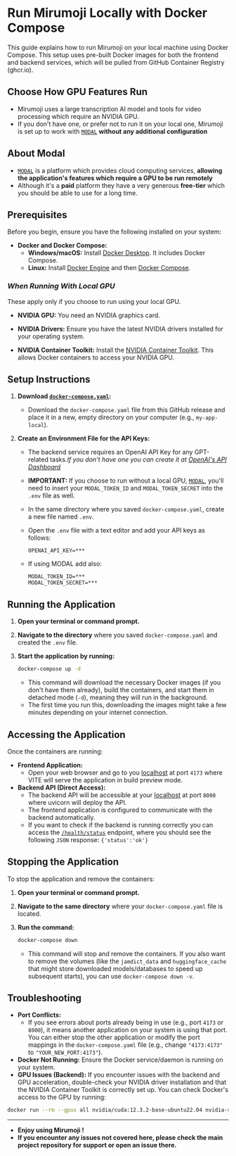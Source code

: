 # Run Mirumoji Locally with Docker Compose

This guide explains how to run Mirumoji on your local machine using Docker Compose. This setup uses pre-built Docker images for both the frontend and backend services, which will be pulled from GitHub Container Registry (ghcr.io).

## Choose How GPU Features Run

-   Mirumoji uses a large transcription AI model and tools for video processing which require an NVIDIA GPU.
-   If you don't have one, or prefer not to run it on your local one, Mirumoji is set up to work with [`MODAL`](https://modal.com) **without any additional configuration**

## About Modal

-   [`MODAL`](https://modal.com) is a platform which provides cloud computing services, **allowing the application's features which require a GPU to be run remotely**
-   Although it's a **paid** platform they have a very generous **free-tier** which you should be able to use for a long time.

## Prerequisites

Before you begin, ensure you have the following installed on your system:

-   **Docker and Docker Compose:**
    -   **Windows/macOS:** Install [Docker Desktop](https://www.docker.com/products/docker-desktop/). It includes Docker Compose.
    -   **Linux:** Install [Docker Engine](https://docs.docker.com/engine/install/) and then [Docker Compose](https://docs.docker.com/compose/install/).

### _When Running With Local GPU_

These apply only if you choose to run
using your local GPU.

-   **NVIDIA GPU:** You need an NVIDIA graphics card.

-   **NVIDIA Drivers:** Ensure you have the latest NVIDIA drivers installed for your operating system.

-   **NVIDIA Container Toolkit:** Install the [NVIDIA Container Toolkit](https://docs.nvidia.com/datacenter/cloud-native/container-toolkit/latest/install-guide.html). This allows Docker containers to access your NVIDIA GPU.

## Setup Instructions

1.  **Download [`docker-compose.yaml`](https://github.com/svdC1/mirumoji_open_front/blob/main/docker-compose.yaml):**

    -   Download the `docker-compose.yaml` file from this GitHub release and place it in a new, empty directory on your computer (e.g., `my-app-local`).

2.  **Create an Environment File for the API Keys:**

    -   The backend service requires an OpenAI API Key for any GPT-related tasks._If you don't have one you can create it at [OpenAI's API Dashboard](https://platform.openai.com/settings/organization/api-keys)_
    -   **IMPORTANT:** If you choose to run without a local GPU, [`MODAL`](https://modal.com), you'll need to insert your `MODAL_TOKEN_ID` and `MODAL_TOKEN_SECRET` into the `.env` file as well.
    -   In the same directory where you saved `docker-compose.yaml`, create a new file named `.env`.
    -   Open the `.env` file with a text editor and add your API keys as follows:

        ```env
        OPENAI_API_KEY=***
        ```

    -   If using MODAL add also:

        ```env
        MODAL_TOKEN_ID=***
        MODAL_TOKEN_SECRET=***
        ```

## Running the Application

1.  **Open your terminal or command prompt.**
2.  **Navigate to the directory** where you saved `docker-compose.yaml` and created the `.env` file.
3.  **Start the application by running:**

    ```bash
    docker-compose up -d
    ```

    -   This command will download the necessary Docker images (if you don't have them already), build the containers, and start them in detached mode (`-d`), meaning they will run in the background.
    -   The first time you run this, downloading the images might take a few minutes depending on your internet connection.

## Accessing the Application

Once the containers are running:

-   **Frontend Application:**
    -   Open your web browser and go to you [localhost](http://localhost:4173) at port `4173` where VITE will serve the application in build preview mode.
-   **Backend API (Direct Access):**
    -   The backend API will be accessible at your [localhost](http://localhost:8000) at port `8000` where uvicorn will deploy the API.
    -   The frontend application is configured to communicate with the backend automatically.
    -   If you want to check if the backend is running correctly you can access the [`/health/status`](http://localhost:8000/health/status) endpoint, where you should see the following `JSON` response: `{'status':'ok'}`

## Stopping the Application

To stop the application and remove the containers:

1.  **Open your terminal or command prompt.**
2.  **Navigate to the same directory** where your `docker-compose.yaml` file is located.
3.  **Run the command:**

    ```bash
    docker-compose down
    ```

    -   This command will stop and remove the containers. If you also want to remove the volumes (like the `jamdict_data` and `huggingface_cache` that might store downloaded models/databases to speed up subsequent starts), you can use `docker-compose down -v`.

## Troubleshooting

-   **Port Conflicts:**
    -   If you see errors about ports already being in use (e.g., port `4173` or `8000`), it means another application on your system is using that port. You can either stop the other application or modify the port mappings in the `docker-compose.yaml` file (e.g., change `"4173:4173"` to `"YOUR_NEW_PORT:4173"`).
-   **Docker Not Running:** Ensure the Docker service/daemon is running on your system.
-   **GPU Issues (Backend):** If you encounter issues with the backend and GPU acceleration, double-check your NVIDIA driver installation and that the NVIDIA Container Toolkit is correctly set up. You can check Docker's access to the GPU by running:

```bash
docker run --rm --gpus all nvidia/cuda:12.3.2-base-ubuntu22.04 nvidia-smi
```

---

-   **Enjoy using Mirumoji !**
-   **If you encounter any issues not covered here, please check the main project repository for support or open an issue there.**
